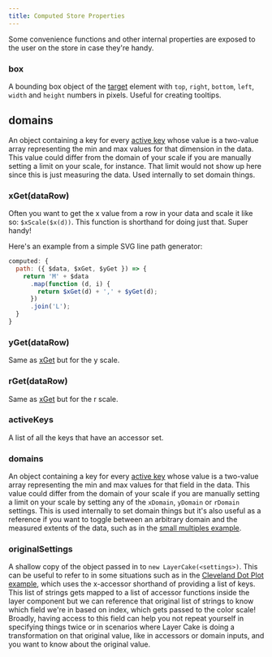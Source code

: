 ```yaml
---
title: Computed Store Properties
---
```


Some convenience functions and other internal properties are exposed to the user on the store in case they're handy.

### box

A bounding box object of the [target](#target) element with `top`, `right`, `bottom`, `left`, `width` and `height` numbers in pixels. Useful for creating tooltips.

## domains

An object containing a key for every [active key](#activeKeys) whose value is a two-value array representing the min and max values for that dimension in the data. This value could differ from the domain of your scale if you are manually setting a limit on your scale, for instance. That limit would not show up here since this is just measuring the data. Used internally to set domain things.

### xGet(dataRow)

Often you want to get the x value from a row in your data and scale it like so: `$xScale($x(d))`. This function is shorthand for doing just that. Super handy!

Here's an example from a simple SVG line path generator:

```js
computed: {
  path: ({ $data, $xGet, $yGet }) => {
    return 'M' + $data
      .map(function (d, i) {
        return $xGet(d) + ',' + $yGet(d);
      })
      .join('L');
  }
}
```

### yGet(dataRow)

Same as [xGet](#xGet) but for the y scale.

### rGet(dataRow)

Same as [xGet](#xGet) but for the r scale.

### activeKeys

A list of all the keys that have an accessor set.

### domains

An object containing a key for every [active key](#activekeys) whose value is a two-value array representing the min and max values for that field in the data. This value could differ from the domain of your scale if you are manually setting a limit on your scale by setting any of the `xDomain`, `yDomain` or `rDomain` settings. This is used internally to set domain things but it's also useful as a reference if you want to toggle between an arbitrary domain and the measured extents of the data, such as in the [small multiples example](/examples/SmallMultiples).

### originalSettings

A shallow copy of the object passed in to `new LayerCake(<settings>)`. This can be useful to refer to in some situations such as in the [Cleveland Dot Plot example](/examples/ClevelandDotPlot), which uses the x-accessor shorthand of providing a list of keys. This list of strings gets mapped to a list of accessor functions inside the layer component but we can reference that original list of strings to know which field we're in based on index, which gets passed to the color scale! Broadly, having access to this field can help you not repeat yourself in specifying things twice or in scenarios where Layer Cake is doing a transformation on that original value, like in accessors or domain inputs, and you want to know about the original value.
